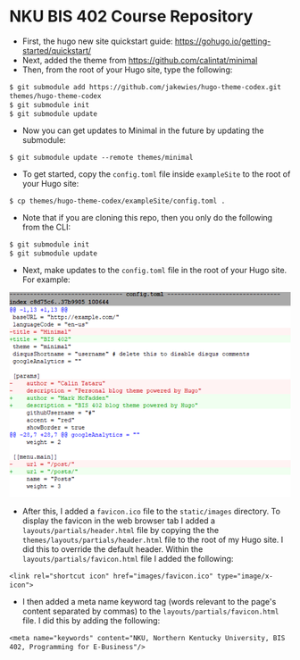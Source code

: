 # NKU BIS 402 Course Repository

* First, the hugo new site quickstart guide: https://gohugo.io/getting-started/quickstart/
* Next, added the theme from https://github.com/calintat/minimal 
* Then, from the root of your Hugo site, type the following:

```
$ git submodule add https://github.com/jakewies/hugo-theme-codex.git themes/hugo-theme-codex
$ git submodule init
$ git submodule update
```

* Now you can get updates to Minimal in the future by updating the submodule:

```
$ git submodule update --remote themes/minimal
```

* To get started, copy the `config.toml` file inside `exampleSite` to the root of your Hugo site:

```
$ cp themes/hugo-theme-codex/exampleSite/config.toml .
```

* Note that if you are cloning this repo, then you only do the following from the CLI:

```
$ git submodule init
$ git submodule update
```

* Next, make updates to the `config.toml` file in the root of your Hugo site. For example:

![Changes to the config.toml file](static/images/config.toml.changes1.png)

* After this, I added a `favicon.ico` file to the `static/images` directory. To display the favicon in the web browser tab I added a `layouts/partials/header.html` file by copying the the `themes/layouts/partials/header.html` file to the root of my Hugo site. I did this to override the default header. Within the `layouts/partials/favicon.html` file I added the following:

```
<link rel="shortcut icon" href="images/favicon.ico" type="image/x-icon">
```

* I then added a meta name keyword tag (words relevant to the page's content separated by commas) to the `layouts/partials/favicon.html` file. I did this by adding the following:

```
<meta name="keywords" content="NKU, Northern Kentucky University, BIS 402, Programming for E-Business"/>
```
